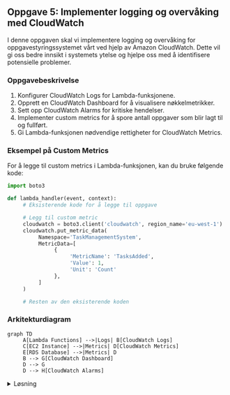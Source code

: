 ## Oppgave 5: Implementer logging og overvåking med CloudWatch

I denne oppgaven skal vi implementere logging og overvåking for oppgavestyringssystemet vårt ved hjelp av Amazon CloudWatch. Dette vil gi oss bedre innsikt i systemets ytelse og hjelpe oss med å identifisere potensielle problemer.

### Oppgavebeskrivelse

1. Konfigurer CloudWatch Logs for Lambda-funksjonene.
2. Opprett en CloudWatch Dashboard for å visualisere nøkkelmetrikker.
3. Sett opp CloudWatch Alarms for kritiske hendelser.
4. Implementer custom metrics for å spore antall oppgaver som blir lagt til og fullført.
5. Gi Lambda-funksjonen nødvendige rettigheter for CloudWatch Metrics.

### Eksempel på Custom Metrics

For å legge til custom metrics i Lambda-funksjonen, kan du bruke følgende kode:

```python
import boto3

def lambda_handler(event, context):
     # Eksisterende kode for å legge til oppgave

     # Legg til custom metric
     cloudwatch = boto3.client('cloudwatch', region_name='eu-west-1')
     cloudwatch.put_metric_data(
          Namespace='TaskManagementSystem',
          MetricData=[
               {
                    'MetricName': 'TasksAdded',
                    'Value': 1,
                    'Unit': 'Count'
               },
          ]
     )

     # Resten av den eksisterende koden
```

### Arkitekturdiagram

```mermaid
graph TD
     A[Lambda Functions] -->|Logs| B[CloudWatch Logs]
     C[EC2 Instance] -->|Metrics| D[CloudWatch Metrics]
     E[RDS Database] -->|Metrics| D
     B --> G[CloudWatch Dashboard]
     D --> G
     D --> H[CloudWatch Alarms]
```

<details>
<summary>Løsning</summary>

### 1. Konfigurer CloudWatch Logs for Lambda-funksjonene

CloudWatch Logs er vanligvis aktivert automatisk for Lambda-funksjoner, men det er viktig å verifisere:

1. Gå til Lambda-konsollet
2. Velg hver Lambda-funksjon
3. Under "Configuration" -> "Monitoring and operations tools"
4. Verifiser at "CloudWatch Logs" er aktivert

### 2. Opprett en CloudWatch Dashboard

1. Gå til CloudWatch-konsollet
2. Velg "Dashboards" -> "Create dashboard"
3. Gi dashboardet navnet "TaskManagementDashboard"
4. Legg til følgende widgets:

#### Widget 1: EC2 CPU-bruk
- Type: Line widget
- Metrics: EC2 -> Per-Instance Metrics
- Velg din instance ID -> CPUUtilization
- Period: 1 minute

#### Widget 2: RDS Database-tilkoblinger
- Type: Line widget
- Metrics: RDS -> Per-Database Metrics
- Velg din database -> DatabaseConnections
- Period: 1 minute

#### Widget 3: Lambda-tellere
- Type: Number widget
- Metrics: Lambda -> By Function Name
- Velg dine funksjoner
- Vis: Invocations, Errors
- Period: 5 minutes
- Statistic: Sum

#### Widget 4: Lambda-responstid
- Type: Line widget
- Metrics: Lambda -> By Function Name
- Velg dine funksjoner -> Duration
- Period: 5 minutes
- Statistic: Average

### 3. Sett opp CloudWatch Alarms

1. I CloudWatch, velg "Alarms" -> "Create alarm"
2. Konfigurer alarmen:
  - Velg metric: Lambda -> By Function Name -> [Din funksjon] -> Errors
  - Betingelse: Greater than 5 (eller ønsket verdi)
  - Opprett eller velg SNS-topic for varsling
  - Gi alarmen navn og beskrivelse

### 4. Legg til IAM-rettigheter for CloudWatch Metrics

1. Gå til IAM-konsollet
2. Velg "Policies" -> "Create policy"
3. Velg JSON og lim inn følgende policy:
```json
{
    "Version": "2012-10-17",
    "Statement": [
        {
            "Effect": "Allow",
            "Action": "cloudwatch:PutMetricData",
            "Resource": "*"
        }
    ]
}
```
4. Gi policyen navnet "LambdaCloudWatchMetrics"
5. Gå til Lambda-funksjonen
6. Under "Configuration" -> "Permissions"
7. Klikk på execution role
8. Velg "Attach policies"
9. Søk etter og velg "LambdaCloudWatchMetrics"
10. Klikk "Attach policy"

### 5. Implementer custom metrics

Modifiser Lambda-funksjonen som håndterer oppgaver for å inkludere egendefinerte metrikker:

```python
import json
import pymysql
import boto3
import time

def get_db_connection():
    return pymysql.connect(
        host='taskmanager.c7g8yamuicvd.eu-west-1.rds.amazonaws.com',
        user='admin',
        password='passordd',
        db='taskmanager',
        charset='utf8mb4',
        cursorclass=pymysql.cursors.DictCursor
    )

def put_metric(metric_name):
     cloudwatch = boto3.client('cloudwatch', region_name='eu-west-1')
     cloudwatch.put_metric_data(
          Namespace='TaskManagementSystem',
          MetricData=[{
               'MetricName': metric_name,
               'Value': 1,
               'Unit': 'Count'
          }]
     )

def lambda_handler(event, context):
    print("Processing task event:", event)
    
    try:
        conn = get_db_connection()  # Move inside try block
        
        for record in event['Records']:
            message = json.loads(record['body'])
            task_data = json.loads(message['Message'])
            task_id = task_data['task_id']

          # Record task started metric
            put_metric('TasksStarted')
            
            with conn.cursor() as cursor:
                sql = "UPDATE tasks SET status = %s WHERE id = %s"
                cursor.execute(sql, ('In Progress', task_id))
            conn.commit()
            
            time.sleep(5)
            
            with conn.cursor() as cursor:
                sql = "UPDATE tasks SET status = %s WHERE id = %s"
                cursor.execute(sql, ('Completed', task_id))
            conn.commit()

            # Record task completed metric
            put_metric('TasksCompleted')
            
            print(f"Task {task_id} completed successfully")
          
        # print all tasks completed
        print("All tasks finished processing")
        
        return {
            'statusCode': 200,
            'body': json.dumps('Tasks processed successfully')
        }
    except Exception as e:
        print(f"Error processing task: {str(e)}")
        # Record task failed metric
        put_metric('TasksFailed')
        return {
            'statusCode': 500,
            'body': json.dumps({'error': str(e)})
        }
    finally:
        if 'conn' in locals():  # Only close if connection was established
            conn.close()
```

La oss legge til en ny helper-funksjon for å publisere metrikkene, og registrere metrics for når oppgaver starter, fullfører eller feiler. Dette gir oss bedre innsikt i oppgaveflyten.

5. Legg til de nye custom metrics til dashboardet:
   - Gå tilbake til CloudWatch Dashboard
   - Klikk på \"Add widget\
   - Velg \"Number\" som widget type
   - Søk etter \"TaskManagementSystem\" namespace
   - Velg \"TasksAdded\" og \"TasksCompleted\" metrics
   - Konfigurer widgeten til å vise sum over siste time
   - Legg til widgeten til dashboardet

Med denne konfigurasjonen har du nå implementert omfattende logging og overvåking for oppgavestyringssystemet ditt. Du kan enkelt overvåke systemets ytelse, spore antall oppgaver som blir lagt til og fullført, og motta varsler om eventuelle problemer.


</details>